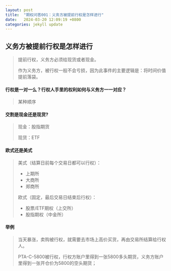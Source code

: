 ```yaml
---
layout: post
title:  "期权问答001：义务方被提前行权是怎样进行"
date:   2024-03-20 12:09:19 +0800
categories: jekyll update
---
```

## 义务方被提前行权是怎样进行
> 提前行权，义务方必须给现货或者现金。    
> 
> 作为义务方，被行权一般不会亏损，因为此事件的主要逻辑是：将时间价值提前落袋。

#### 行权是一对一么？行权人手里的权利如何与义务方一一对应？
> 某种顺序

#### 交割是现金还是现货?
> 现金：股指期货   
> 
> 现货：ETF

#### 欧式还是美式
> 美式（结算日前每个交易日都可以行权）：
> - 上期所
> - 大商所
> - 郑商所
> 
> 欧式（固定，最后交易日结束后行权）：  
> - 股票/ETF期权（上交所）
> - 股指期权（中金所）

#### 举例
> 当天暴涨，卖购被行权，就需要去市场上高价买货，再由交易所结算给行权人。   
> 
> PTA-C-5800被行权，行权方账户里得到一张5800多头期货，义务方账户里得到一张开仓价为5800的空头期货；